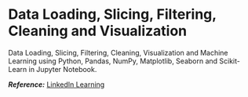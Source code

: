 # Data Loading, Slicing, Filtering, Cleaning and Visualization

Data Loading, Slicing, Filtering, Cleaning, Visualization and Machine Learning using Python, Pandas, NumPy, Matplotlib, Seaborn and Scikit-Learn in Jupyter Notebook. 

_**Reference:**_ [LinkedIn Learning](https://www.linkedin.com/learning/python-for-data-visualization)
